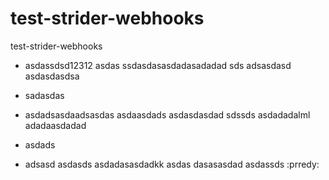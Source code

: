 test-strider-webhooks
=====================

test-strider-webhooks

* asdassdsd12312
asdas
ssdasdasasdadasadadad
sds adsasdasd
asdasdasdsa

* sadasdas
* asdadsasdaadsasdas
asdaasdads
asdasdasdad
sdssds
asdadadalml
adadaasdadad

* asdads
* adsasd
asdasds
asdadasasdadkk
asdas
dasasasdad
asdassds
:prredy:
